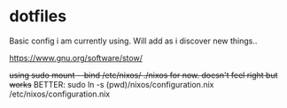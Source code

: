 # dotfiles
Basic config i am currently using.
Will add as i discover new things..



https://www.gnu.org/software/stow/

~~using sudo mount --bind /etc/nixos/ ./nixos for now. doesn't feel right but works~~
BETTER: sudo ln -s (pwd)/nixos/configuration.nix /etc/nixos/configuration.nix

